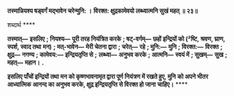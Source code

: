 **तस्मान्नियश्य षड्वर्गं मद्भावेन चरेन्मुनि: ।** **विरक्त: क्षुद्रकामेवयो लब्ध्वात्मनि सुखं महत् ॥ २३॥** 

शब्दार्थ **** 

**तस्मात्—** **इसलिए** **; नियश्य—** **पूरी तरह नियंत्रित करके** **; षट्-वर्गम्—** **छहों इन्द्रियों को (²ष्टि, श्रवण, घ्राण, स्पर्श, स्वाद तथा** **मन)** **; मत्-भावेन—** **मेरी चेतना द्वारा** **; चरेत्—** **रहे** **; मुनि:—** **मुनि** **; विरक्त:—** **विरक्त** **; क्षुद्र—** **नगण्य** **; कामेवय:—** **इन्द्रियतृप्ति से** **;** **लब्ध्वा—** **अनुभव करके** **; आत्मनि—** **स्वयं में** **; सुखम्—** **सुख** **; महत्—** **महान।** **.** 

**इसलिए पाँचों इन्द्रियों तथा मन को कृष्णभावनामृत द्वारा पूर्ण नियंत्रण में रखते हुए, मुनि** **को अपने भीतर आध्यात्मिक आनन्द का अनुभव करके, क्षुद्र इन्द्रियतृप्ति से विरक्त हो जाना** **चाहिए।** **** 
